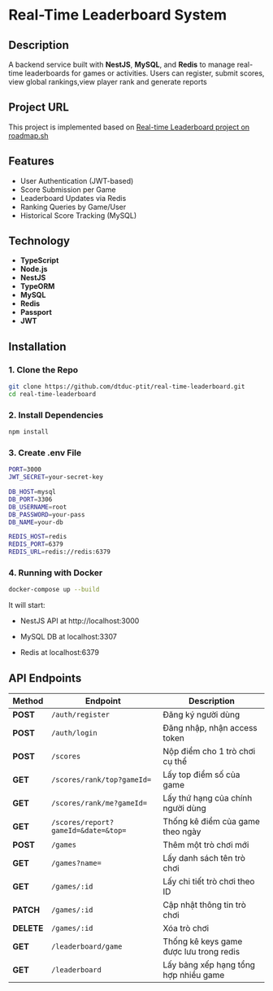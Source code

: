 # Real-Time Leaderboard System

## Description
A backend service built with **NestJS**, **MySQL**, and **Redis** to manage real-time leaderboards for games or activities. Users can register, submit scores, view global rankings,view player rank and generate reports


## Project URL

This project is implemented based on [Real-time Leaderboard project on roadmap.sh](https://roadmap.sh/projects/realtime-leaderboard-system)


## Features

- User Authentication (JWT-based)
- Score Submission per Game
- Leaderboard Updates via Redis
- Ranking Queries by Game/User
- Historical Score Tracking (MySQL)


## Technology

- **TypeScript**
- **Node.js**
- **NestJS**
- **TypeORM**
- **MySQL**
- **Redis**
- **Passport**
- **JWT**

## Installation

### 1. Clone the Repo

```bash
git clone https://github.com/dtduc-ptit/real-time-leaderboard.git
cd real-time-leaderboard
```

### 2. Install Dependencies

```bash
npm install
```

### 3. Create .env File

```bash
PORT=3000
JWT_SECRET=your-secret-key

DB_HOST=mysql
DB_PORT=3306
DB_USERNAME=root
DB_PASSWORD=your-pass
DB_NAME=your-db

REDIS_HOST=redis
REDIS_PORT=6379
REDIS_URL=redis://redis:6379
```
### 4. Running with Docker

```bash
docker-compose up --build
```
It will start:

- NestJS API at http://localhost:3000

- MySQL DB at localhost:3307

- Redis at localhost:6379

## API Endpoints

| Method     | Endpoint            | Description                                |
| ---------- | ------------------- | ------------------------------------------ |
| **POST**   | `/auth/register`    | Đăng ký người dùng                         |
| **POST**   | `/auth/login`       | Đăng nhập, nhận access token               |
| **POST**   | `/scores`           | Nộp điểm cho 1 trò chơi cụ thể             |
| **GET**    | `/scores/rank/top?gameId=`  | Lấy top điểm số của game |
| **GET**    | `/scores/rank/me?gameId=`   | Lấy thứ hạng của chính người dùng          |
| **GET**    | `/scores/report?gameId=&date=&top=`    | Thống kê điểm của game theo ngày          |
| **POST**   | `/games`            | Thêm một trò chơi mới                      |
| **GET**    | `/games?name=`            | Lấy danh sách tên trò chơi              |
| **GET**    | `/games/:id`        | Lấy chi tiết trò chơi theo ID              |
| **PATCH**  | `/games/:id`        | Cập nhật thông tin trò chơi                |
| **DELETE** | `/games/:id`        | Xóa trò chơi                               |
| **GET**    | `/leaderboard/game` | Thống kê keys game được lưu trong redis       |
| **GET**    | `/leaderboard`      | Lấy bảng xếp hạng tổng hợp nhiều game      |
